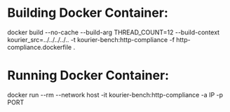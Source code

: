 Building Docker Container:
================================================================================
docker build --no-cache --build-arg THREAD_COUNT=12 --build-context kourier_src=../../../../.. -t kourier-bench:http-compliance -f http-compliance.dockerfile .

Running Docker Container:
================================================================================
docker run --rm --network host -it kourier-bench:http-compliance -a IP -p PORT
